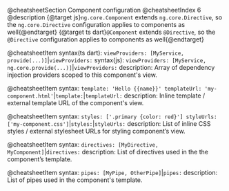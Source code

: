 @cheatsheetSection
Component configuration
@cheatsheetIndex 6
@description
{@target js}`ng.core.Component` extends `ng.core.Directive`,
so the `ng.core.Directive` configuration applies to components as well{@endtarget}
{@target ts dart}`@Component` extends `@Directive`,
so the `@Directive` configuration applies to components as well{@endtarget}

@cheatsheetItem
syntax(ts dart):
`viewProviders: [MyService, provide(...)]`|`viewProviders:`
syntax(js):
`viewProviders: [MyService, ng.core.provide(...)]`|`viewProviders:`
description:
Array of dependency injection providers scoped to this component's view.


@cheatsheetItem
syntax:
`template: 'Hello {{name}}'
templateUrl: 'my-component.html'`|`template:`|`templateUrl:`
description:
Inline template / external template URL of the component's view.


@cheatsheetItem
syntax:
`styles: ['.primary {color: red}']
styleUrls: ['my-component.css']`|`styles:`|`styleUrls:`
description:
List of inline CSS styles / external stylesheet URLs for styling component’s view.


@cheatsheetItem
syntax:
`directives: [MyDirective, MyComponent]`|`directives:`
description:
List of directives used in the the component’s template.


@cheatsheetItem
syntax:
`pipes: [MyPipe, OtherPipe]`|`pipes:`
description:
List of pipes used in the component's template.
